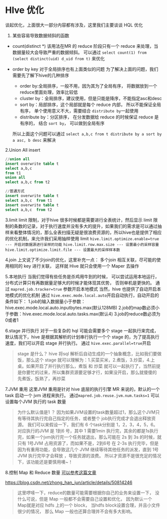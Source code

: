# HIve 优化

谈起优化，上面很大一部分内容都有涉及，这里我们主要谈谈 HQL 优化

1. 某些容易导致数据倾斜的函数

- count(distinct *)
   该用法在MR 的 reduce 阶段只有一个 reduce 来处理，当数据量较大会导致严重的数据倾斜。
   可以通过
   `select count(1) from (select distinct(uid) d_uid from t)`
   来优化

- order by key
   对于全局排序也有上面类似的问题
   为了解决上面的问题，我们需要先了解下hive的几种排序

  - order by:全局排序，一般不用，因为其为了全局有序，
     将数据放到一个reduce里面处理，效率比较低
  - cluster by：全局排序，建议使用，但是只能是降序，不能指定asc和desc
  - sort by：局部排序，这个局部就是每个 reduce 内部，
     所以不能保证全局有序，
     单个使用意义不大，需要结合 `distribute by`一起使用
  - distribute by：分区排序，
     在分发数据给 reduce 的时候保证 reduce 是有序的，
     结合 `sort by`，
     可以做到全局有序

  所以上面这个问题可以通过
   `select a,b,c from t distribute by a sort by a asc, b desc`
   来解决

2.Union All insert



```sql
//union all
insert overwrite table t
select a,b,c   
from t1      
union all   
select a,b,c from t2

//普通方式
insert overwrite table t
select a,b,c  from t1
insert overwrite table t
select a,b,c  from t2
```

3.limit
 limit 限制，对于hive 很多时候都是需要进行全表统计，然后显示 limit 限制的条数的记录，对于执行速度并没有多大的提升，如果我们的需求是可以通过抽样来看整体情况的，那么全表扫描无疑是很浪费资源的，所以hive也是提供了相应的优化机制，来允许我们采用抽样使用 limit
 `hive.limit.optimize.enable=true --- 开启对数据源进行采样的功能`
 `hive.limit.row.max.size --- 设置最小的采样容量`
 `hive.limit.optimize.limit.file --- 设置最大的采样样本数`

4.join
 上文说了不少join的优化，这里补充一点：
 多个join 相互关联，尽可能的使用相同的 key 进行关联，
 这样就 Hive 就只会使用一个 Maper 去操作

5.本地执行
 当我们觉得有些任务是杀鸡用牛到的时候，
 可以尝试运用本地运行，
 分布式计算只有再数据量足够大的时候才能体现其优势，
 否则单机是更快的。
 通过 `mapred.job.tracker=true` 参数开启本地模式
 当然，hive 也提供了自动开启本地模式的优化机制
 通过 `hive.exec.mode.local.auto`开启自动执行，自动开启的条件如下：
 1.job的输入数据量小于参数：hive.exec.mode.local.auto.inputbytes.max(默认128MB)
 2.job的map数必须小于参数：hive.exec.mode.local.auto.tasks.max(默认4)
 3.job的reduce数必须为0或者1

6.stage 并行执行
 对于一些复杂的 hql 可能会需要多个 stage 一起执行来完成，默认情况下，hive 是根据其解析的计划串行执行一个个 stage 的，为了提高执行速度，我们可以开启 stage 并行执行。
 通过 `hive.exec.parallel=true`开启

> stage 是什么？ hive 将sql 解析后自动生成的一个抽象概念，比如我们要做饭，那么这个 stage 就可以理解为：1.买菜买米，2.煮饭，3.炒菜，4.上桌。如果开启了并行执行那么，煮饭 和 炒菜 就可以一起执行了，当然前提是你要忙的过来，所以集群资源要足够才行，如果没开启，那么就傻傻的 先煮饭，饭熟了，再炒菜

7.JVM 重用
 这里JVM 重用是针对 hive 底层的执行引擎 MR 来说的，默认的一个 task 启动一个 jvm 进程来执行。
 通过`mapred.job.reuse.jvm.num.tasks=1` 可以设置每个JVM 执行的 task 数量

> 为什么默认值是1 ？
>  因为如果JVM设置的task数量超过1，那么这个JVM只有等待其执行完自己指定的任务，或者整个 job执行完成才会退出释放资源。
>  我们可以来假设一下，我们有 6 个task分别是 1，2，3，4，5，6。对应执行的JVM 是 1到6 号，其中 1 需要1min 执行完，其余的都是1s执行完，如果一个jvm执行完一个任务就退出，那么可能在 2s 到 3s 的时候，就只有 1号JVM 占用资源了，而如果不是，2到6号 在 2-3s 执行完毕，但是因为有重用功能，会导致这几个 JVM 继续等待其他任务的派发，直到 1号JVM 执行完毕才会释放 ，导致资源的浪费。
>  所以才资源不是很充足的情况下，该功能还是要慎用噢~！

8.控制 Map 和 Reduce 数量
 [可以参考这篇文章](https://links.jianshu.com/go?to=https%3A%2F%2Fblog.csdn.net%2Fzhong_han_jun%2Farticle%2Fdetails%2F50814246)

https://blog.csdn.net/zhong_han_jun/article/details/50814246

> 这里啰嗦一下，reduce的数量可能需要根据你自己的业务来设置一下，
>  没什么可说，但是 Map 一般都不会需要自己设置和优化，
>  因为默认一个 Map就是对应 hdfs 上的一个 block，
>  当hdfs block设置合理，并且小文件很少的情况，
>  那么 Map 一般也还算合理并不会有多大影响。

